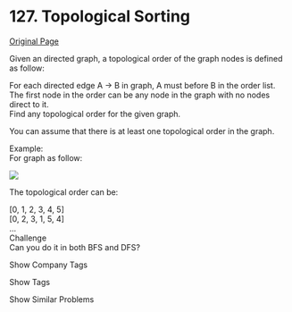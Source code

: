 # 127. Topological Sorting

[Original Page](https://www.lintcode.com/problem/topological-sorting/description)

Given an directed graph, a topological order of the graph nodes is defined as follow:  
   
For each directed edge A -> B in graph, A must before B in the order list.  
The first node in the order can be any node in the graph with no nodes direct to it.  
Find any topological order for the given graph.   

You can assume that there is at least one topological order in the graph.  

Example:  
For graph as follow:  

![](https://encrypted-tbn0.gstatic.com/images?q=tbn:ANd9GcThE9AgZZszyhwe0o9qpp3VyizdIj9kWwMY50HiQEysXvkSLsoZ) 

The topological order can be:  

[0, 1, 2, 3, 4, 5]  
[0, 2, 3, 1, 5, 4]  
...  
Challenge  
Can you do it in both BFS and DFS?  

<div>

<div id="company_tags" class="btn btn-xs btn-warning">Show Company Tags</div>

<span class="hidebutton" style="display: none;">[Facebook](/company/facebook/)</span></div>

<div>

<div id="tags" class="btn btn-xs btn-warning">Show Tags</div>

<span class="hidebutton" style="display: none;">[Depth-first Search](/tag/depth-first-search/) [Breadth-first Search](/tag/breadth-first-search/) [Graph](/tag/graph/)</span></div>

<div>

<div id="similar" class="btn btn-xs btn-warning">Show Similar Problems</div>

<span class="hidebutton" style="display: none;">[(H) Copy List with Random Pointer](/problems/copy-list-with-random-pointer/)</span></div>